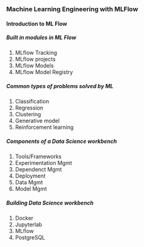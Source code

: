 ### Machine Learning Engineering with MLFlow

#### Introduction to ML Flow

##### Built in modules in ML Flow
1. MLflow Tracking
2. MLflow projects
3. MLflow Models
4. MLflow Model Registry

##### Common types of problems solved by ML
1. Classification
2. Regression
3. Clustering
4. Generative model
5. Reinforcement learning

##### Components of a Data Science workbench
1. Tools/Frameworks
2. Experimentation Mgmt
3. Dependenct Mgmt
4. Deployment
5. Data Mgmt
6. Model Mgmt

##### Building Data Science workbench
1. Docker
2. Jupyterlab
3. MLflow
4. PostgreSQL
